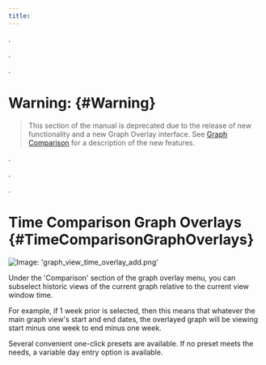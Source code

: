 ```yaml
---
title:
---
```


.

.

.

# Warning: {#Warning}
> This section of the manual is deprecated due to the release of new functionality and a new Graph Overlay interface. See [Graph Comparison](/Visualization/Graphs/View/Overlays/Analytics.md#GraphComparison) for a description of the new features.

.

.

.

# Time Comparison Graph Overlays {#TimeComparisonGraphOverlays}
![Image: 'graph_view_time_overlay_add.png'](/images/circonus/graph_view_time_overlay_add.png)

Under the 'Comparison' section of the graph overlay menu, you can subselect historic views of the current graph relative to the current view window time.

For example, if 1 week prior is selected, then this means that whatever the main graph view's start and end dates, the overlayed graph will be viewing start minus one week to end minus one week.

Several convenient one-click presets are available.  If no preset meets the needs, a variable day entry option is available.
